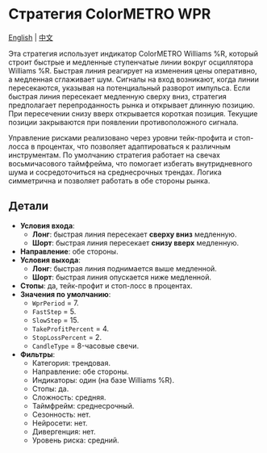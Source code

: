 # Стратегия ColorMETRO WPR
[English](README.md) | [中文](README_cn.md)

Эта стратегия использует индикатор ColorMETRO Williams %R, который строит быстрые и медленные ступенчатые линии вокруг осциллятора Williams %R.
Быстрая линия реагирует на изменения цены оперативно, а медленная сглаживает шум. Сигналы на вход возникают, когда линии
пересекаются, указывая на потенциальный разворот импульса. Если быстрая линия пересекает медленную сверху вниз, стратегия предполагает
перепроданность рынка и открывает длинную позицию. При пересечении снизу вверх открывается короткая позиция. Текущие позиции
закрываются при появлении противоположного сигнала.

Управление рисками реализовано через уровни тейк-профита и стоп-лосса в процентах, что позволяет адаптироваться к различным инструментам.
По умолчанию стратегия работает на свечах восьмичасового таймфрейма, что помогает избегать внутридневного шума и сосредоточиться
на среднесрочных трендах. Логика симметрична и позволяет работать в обе стороны рынка.

## Детали

- **Условия входа**:
  - **Лонг**: быстрая линия пересекает **сверху вниз** медленную.
  - **Шорт**: быстрая линия пересекает **снизу вверх** медленную.
- **Направление**: обе стороны.
- **Условия выхода**:
  - **Лонг**: быстрая линия поднимается выше медленной.
  - **Шорт**: быстрая линия опускается ниже медленной.
- **Стопы**: да, тейк-профит и стоп-лосс в процентах.
- **Значения по умолчанию**:
  - `WprPeriod` = 7.
  - `FastStep` = 5.
  - `SlowStep` = 15.
  - `TakeProfitPercent` = 4.
  - `StopLossPercent` = 2.
  - `CandleType` = 8-часовые свечи.
- **Фильтры**:
  - Категория: трендовая.
  - Направление: обе стороны.
  - Индикаторы: один (на базе Williams %R).
  - Стопы: да.
  - Сложность: средняя.
  - Таймфрейм: среднесрочный.
  - Сезонность: нет.
  - Нейросети: нет.
  - Дивергенция: нет.
  - Уровень риска: средний.

